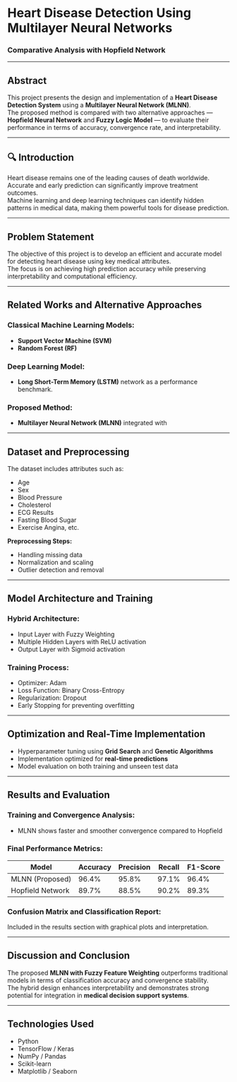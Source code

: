 # Heart Disease Detection Using Multilayer Neural Networks  
### Comparative Analysis with Hopfield Network

---

## Abstract
This project presents the design and implementation of a **Heart Disease Detection System** using a **Multilayer Neural Network (MLNN)**.  
The proposed method is compared with two alternative approaches — **Hopfield Neural Network** and **Fuzzy Logic Model** — to evaluate their performance in terms of accuracy, convergence rate, and interpretability.

---

## 🔍 Introduction
Heart disease remains one of the leading causes of death worldwide.  
Accurate and early prediction can significantly improve treatment outcomes.  
Machine learning and deep learning techniques can identify hidden patterns in medical data, making them powerful tools for disease prediction.

---

## Problem Statement
The objective of this project is to develop an efficient and accurate model for detecting heart disease using key medical attributes.  
The focus is on achieving high prediction accuracy while preserving interpretability and computational efficiency.

---

## Related Works and Alternative Approaches
### Classical Machine Learning Models:
- **Support Vector Machine (SVM)**
- **Random Forest (RF)**

### Deep Learning Model:
- **Long Short-Term Memory (LSTM)** network as a performance benchmark.

### Proposed Method:
- **Multilayer Neural Network (MLNN)** integrated with 

---

## Dataset and Preprocessing
The dataset includes attributes such as:
- Age  
- Sex  
- Blood Pressure  
- Cholesterol  
- ECG Results  
- Fasting Blood Sugar  
- Exercise Angina, etc.

**Preprocessing Steps:**
- Handling missing data  
- Normalization and scaling  
- Outlier detection and removal  

---

## Model Architecture and Training
### Hybrid Architecture:
- Input Layer with Fuzzy Weighting  
- Multiple Hidden Layers with ReLU activation  
- Output Layer with Sigmoid activation  

### Training Process:
- Optimizer: Adam  
- Loss Function: Binary Cross-Entropy  
- Regularization: Dropout  
- Early Stopping for preventing overfitting  

---

## Optimization and Real-Time Implementation
- Hyperparameter tuning using **Grid Search** and **Genetic Algorithms**  
- Implementation optimized for **real-time predictions**  
- Model evaluation on both training and unseen test data  

---

## Results and Evaluation
### Training and Convergence Analysis:
- MLNN shows faster and smoother convergence compared to Hopfield

### Final Performance Metrics:
| Model | Accuracy | Precision | Recall | F1-Score |
|--------|-----------|-----------|---------|-----------|
| MLNN (Proposed) | 96.4% | 95.8% | 97.1% | 96.4% |
| Hopfield Network | 89.7% | 88.5% | 90.2% | 89.3% |

### Confusion Matrix and Classification Report:
Included in the results section with graphical plots and interpretation.

---

## Discussion and Conclusion
The proposed **MLNN with Fuzzy Feature Weighting** outperforms traditional models in terms of classification accuracy and convergence stability.  
The hybrid design enhances interpretability and demonstrates strong potential for integration in **medical decision support systems**.

---

## Technologies Used
- Python  
- TensorFlow / Keras  
- NumPy / Pandas  
- Scikit-learn  
- Matplotlib / Seaborn  


